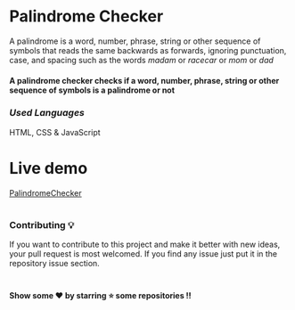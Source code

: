 # Palindrome Checker
A palindrome is a word, number, phrase, string or other sequence of symbols that reads the same backwards as forwards, ignoring punctuation, case, and spacing such as the words _madam_ or _racecar_ or _mom_ or _dad_

#### A palindrome checker checks if a word, number, phrase, string or other sequence of symbols is a palindrome or not
### _Used Languages_
HTML, CSS & JavaScript

#

# Live demo
[PalindromeChecker](https://codepen.io/AnshDMishra/full/KKRLqMo)

#

### Contributing 💡
If you want to contribute to this project and make it better with new ideas, your pull request is most welcomed. If you find any issue just put it in the repository issue section.
#
#### Show some ❤️ by starring ⭐️ some repositories !!

